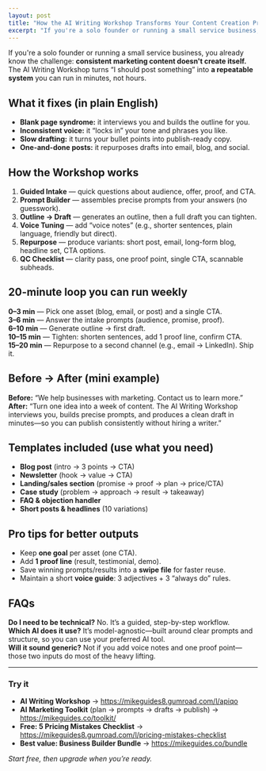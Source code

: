 ```yaml
---
layout: post
title: "How the AI Writing Workshop Transforms Your Content Creation Process"
excerpt: "If you're a solo founder or running a small service business, you already know the challenge: consistent marketing content doesn't create itself."
---
```


If you're a solo founder or running a small service business, you already know the challenge: **consistent marketing content doesn't create itself.** The AI Writing Workshop turns “I should post something” into **a repeatable system** you can run in minutes, not hours.

## What it fixes (in plain English)
- **Blank page syndrome:** it interviews you and builds the outline for you.  
- **Inconsistent voice:** it “locks in” your tone and phrases you like.  
- **Slow drafting:** it turns your bullet points into publish-ready copy.  
- **One-and-done posts:** it repurposes drafts into email, blog, and social.

## How the Workshop works
1. **Guided Intake** — quick questions about audience, offer, proof, and CTA.  
2. **Prompt Builder** — assembles precise prompts from your answers (no guesswork).  
3. **Outline → Draft** — generates an outline, then a full draft you can tighten.  
4. **Voice Tuning** — add “voice notes” (e.g., shorter sentences, plain language, friendly but direct).  
5. **Repurpose** — produce variants: short post, email, long-form blog, headline set, CTA options.  
6. **QC Checklist** — clarity pass, one proof point, single CTA, scannable subheads.

## 20-minute loop you can run weekly
**0–3 min** — Pick one asset (blog, email, or post) and a single CTA.  
**3–6 min** — Answer the intake prompts (audience, promise, proof).  
**6–10 min** — Generate outline → first draft.  
**10–15 min** — Tighten: shorten sentences, add 1 proof line, confirm CTA.  
**15–20 min** — Repurpose to a second channel (e.g., email → LinkedIn). Ship it.

## Before → After (mini example)
**Before:** “We help businesses with marketing. Contact us to learn more.”  
**After:** “Turn one idea into a week of content. The AI Writing Workshop interviews you, builds precise prompts, and produces a clean draft in minutes—so you can publish consistently without hiring a writer.”

## Templates included (use what you need)
- **Blog post** (intro → 3 points → CTA)  
- **Newsletter** (hook → value → CTA)  
- **Landing/sales section** (promise → proof → plan → price/CTA)  
- **Case study** (problem → approach → result → takeaway)  
- **FAQ & objection handler**  
- **Short posts & headlines** (10 variations)

## Pro tips for better outputs
- Keep **one goal** per asset (one CTA).  
- Add **1 proof line** (result, testimonial, demo).  
- Save winning prompts/results into a **swipe file** for faster reuse.  
- Maintain a short **voice guide**: 3 adjectives + 3 “always do” rules.

## FAQs
**Do I need to be technical?** No. It’s a guided, step-by-step workflow.  
**Which AI does it use?** It’s model-agnostic—built around clear prompts and structure, so you can use your preferred AI tool.  
**Will it sound generic?** Not if you add voice notes and one proof point—those two inputs do most of the heavy lifting.

---

### Try it
- **AI Writing Workshop** → https://mikeguides8.gumroad.com/l/apiqo  
- **AI Marketing Toolkit** (plan → prompts → drafts → publish) → https://mikeguides.co/toolkit/  
- **Free: 5 Pricing Mistakes Checklist** → https://mikeguides8.gumroad.com/l/pricing-mistakes-checklist  
- **Best value: Business Builder Bundle** → https://mikeguides.co/bundle

*Start free, then upgrade when you’re ready.*

